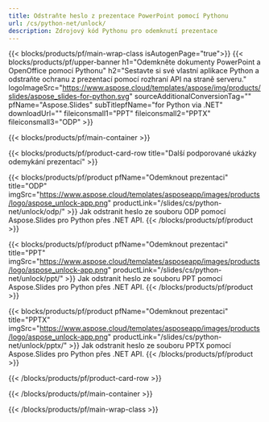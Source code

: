 ```yaml
---
title: Odstraňte heslo z prezentace PowerPoint pomocí Pythonu
url: /cs/python-net/unlock/
description: Zdrojový kód Pythonu pro odemknutí prezentace
---
```


{{< blocks/products/pf/main-wrap-class isAutogenPage="true">}}
{{< blocks/products/pf/upper-banner h1="Odemkněte dokumenty PowerPoint a OpenOffice pomocí Pythonu" h2="Sestavte si své vlastní aplikace Python a odstraňte ochranu z prezentací pomocí rozhraní API na straně serveru." logoImageSrc="https://www.aspose.cloud/templates/aspose/img/products/slides/aspose_slides-for-python.svg" sourceAdditionalConversionTag="" pfName="Aspose.Slides" subTitlepfName="for Python via .NET" downloadUrl="" fileiconsmall1="PPT" fileiconsmall2="PPTX" fileiconsmall3="ODP" >}}

{{< blocks/products/pf/main-container >}}

{{< blocks/products/pf/product-card-row title="Další podporované ukázky odemykání prezentací" >}}

{{< blocks/products/pf/product pfName="Odemknout prezentaci" title="ODP" imgSrc="https://www.aspose.cloud/templates/asposeapp/images/products/logo/aspose_unlock-app.png" productLink="/slides/cs/python-net/unlock/odp/" >}}
Jak odstranit heslo ze souboru ODP pomocí Aspose.Slides pro Python přes .NET API.
{{< /blocks/products/pf/product >}}

{{< blocks/products/pf/product pfName="Odemknout prezentaci" title="PPT" imgSrc="https://www.aspose.cloud/templates/asposeapp/images/products/logo/aspose_unlock-app.png" productLink="/slides/cs/python-net/unlock/ppt/" >}}
Jak odstranit heslo ze souboru PPT pomocí Aspose.Slides pro Python přes .NET API.
{{< /blocks/products/pf/product >}}

{{< blocks/products/pf/product pfName="Odemknout prezentaci" title="PPTX" imgSrc="https://www.aspose.cloud/templates/asposeapp/images/products/logo/aspose_unlock-app.png" productLink="/slides/cs/python-net/unlock/pptx/" >}}
Jak odstranit heslo ze souboru PPTX pomocí Aspose.Slides pro Python přes .NET API.
{{< /blocks/products/pf/product >}}



{{< /blocks/products/pf/product-card-row >}}

{{< /blocks/products/pf/main-container >}}
    
{{< /blocks/products/pf/main-wrap-class >}}